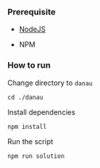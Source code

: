 ### Prerequisite

- [NodeJS](https://nodejs.org/en/)

- NPM



### How to run

Change directory to ```danau```

```shell
cd ./danau
```

Install dependencies

```shell
npm install
```

Run the script

```
npm run solution